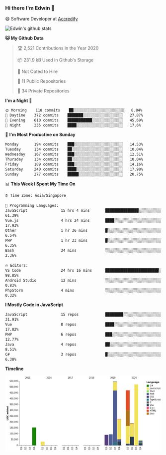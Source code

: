 ### Hi there I'm Edwin 👋


😄 Software Developer at [Accredify](https://accredify.io/)


![Edwin's github stats](https://github-readme-stats.vercel.app/api?username=edwinkkh&show_icons=true&count_private=true) 


<!--START_SECTION:waka-->
**🐱 My Github Data** 

> 🏆 2,521 Contributions in the Year 2020
 > 
> 📦 231.9 kB Used in Github's Storage 
 > 
> 🚫 Not Opted to Hire
 > 
> 📜 11 Public Repositories
 > 
> 🔑 34 Private Repositories 

**I'm a Night 🦉** 

```text
🌞 Morning    118 commits    ██░░░░░░░░░░░░░░░░░░░░░░░   8.84% 
🌆 Daytime    372 commits    ███████░░░░░░░░░░░░░░░░░░   27.87% 
🌃 Evening    610 commits    ███████████░░░░░░░░░░░░░░   45.69% 
🌙 Night      235 commits    ████░░░░░░░░░░░░░░░░░░░░░   17.6%

```
📅 **I'm Most Productive on Sunday** 

```text
Monday       194 commits    ███░░░░░░░░░░░░░░░░░░░░░░   14.53% 
Tuesday      134 commits    ██░░░░░░░░░░░░░░░░░░░░░░░   10.04% 
Wednesday    167 commits    ███░░░░░░░░░░░░░░░░░░░░░░   12.51% 
Thursday     134 commits    ██░░░░░░░░░░░░░░░░░░░░░░░   10.04% 
Friday       189 commits    ███░░░░░░░░░░░░░░░░░░░░░░   14.16% 
Saturday     240 commits    ████░░░░░░░░░░░░░░░░░░░░░   17.98% 
Sunday       277 commits    █████░░░░░░░░░░░░░░░░░░░░   20.75%

```


📊 **This Week I Spent My Time On** 

```text
⌚︎ Time Zone: Asia/Singapore

💬 Programming Languages: 
JavaScript               15 hrs 4 mins       ███████████████░░░░░░░░░░   61.39% 
Vue.js                   4 hrs 24 mins       ████░░░░░░░░░░░░░░░░░░░░░   17.93% 
Other                    1 hr 36 mins        █░░░░░░░░░░░░░░░░░░░░░░░░   6.54% 
PHP                      1 hr 33 mins        █░░░░░░░░░░░░░░░░░░░░░░░░   6.35% 
Bash                     34 mins             ░░░░░░░░░░░░░░░░░░░░░░░░░   2.36%

🔥 Editors: 
VS Code                  24 hrs 16 mins      ████████████████████████░   98.85% 
Android Studio           12 mins             ░░░░░░░░░░░░░░░░░░░░░░░░░   0.83% 
PhpStorm                 4 mins              ░░░░░░░░░░░░░░░░░░░░░░░░░   0.32%

```

**I Mostly Code in JavaScript** 

```text
JavaScript               15 repos            ████████░░░░░░░░░░░░░░░░░   31.91% 
Vue                      8 repos             ████░░░░░░░░░░░░░░░░░░░░░   17.02% 
PHP                      6 repos             ███░░░░░░░░░░░░░░░░░░░░░░   12.77% 
Java                     4 repos             ██░░░░░░░░░░░░░░░░░░░░░░░   8.51% 
C#                       3 repos             █░░░░░░░░░░░░░░░░░░░░░░░░   6.38%

```


**Timeline**

![Chart not found](https://github.com/edwinkkh/edwinkkh/blob/master/charts/bar_graph.png) 


<!--END_SECTION:waka-->


<!--
**edwinkkh/edwinkkh** is a ✨ _special_ ✨ repository because its `README.md` (this file) appears on your GitHub profile.

Here are some ideas to get you started:
- 🔭 I’m currently working on projects related to
- 🌱 I’m currently learning ...
- 👯 I’m looking to collaborate on ...
📫 How to reach me: 
- 🤔 I’m looking for help with ...
- 💬 Ask me about ...
- ⚡ Fun fact: ...
-->
